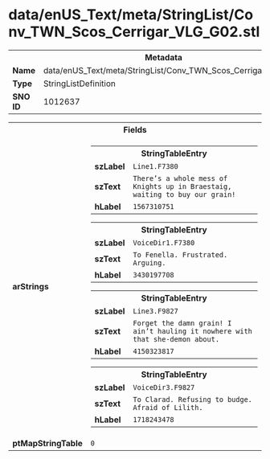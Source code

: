 <h1>data/enUS_Text/meta/StringList/Conv_TWN_Scos_Cerrigar_VLG_G02.stl</h1><table><tr><th colspan="100%">Metadata</th></tr><tr><td><b>Name</b></td><td>data/enUS_Text/meta/StringList/Conv_TWN_Scos_Cerrigar_VLG_G02.stl</td></tr><tr><td><b>Type</b></td><td>StringListDefinition</td></tr><tr><td><b>SNO ID</b></td><td>1012637</td></tr></table>

<table><tr><th colspan="100%">Fields</th></tr><tr><td><b>arStrings</b></td><td><table><tr><th colspan="100%">StringTableEntry</th></tr><tr><td><b>szLabel</b></td><td><code>Line1.F7380</code></td></tr><tr><td><b>szText</b></td><td><code>There’s a whole mess of Knights up in Braestaig, waiting to buy our grain!</code></td></tr><tr><td><b>hLabel</b></td><td><code>1567310751</code></td></tr></table>


<table><tr><th colspan="100%">StringTableEntry</th></tr><tr><td><b>szLabel</b></td><td><code>VoiceDir1.F7380</code></td></tr><tr><td><b>szText</b></td><td><code>To Fenella. Frustrated. Arguing.</code></td></tr><tr><td><b>hLabel</b></td><td><code>3430197708</code></td></tr></table>


<table><tr><th colspan="100%">StringTableEntry</th></tr><tr><td><b>szLabel</b></td><td><code>Line3.F9827</code></td></tr><tr><td><b>szText</b></td><td><code>Forget the damn grain! I ain’t hauling it nowhere with that she-demon about.</code></td></tr><tr><td><b>hLabel</b></td><td><code>4150323817</code></td></tr></table>


<table><tr><th colspan="100%">StringTableEntry</th></tr><tr><td><b>szLabel</b></td><td><code>VoiceDir3.F9827</code></td></tr><tr><td><b>szText</b></td><td><code>To Clarad. Refusing to budge. Afraid of Lilith.</code></td></tr><tr><td><b>hLabel</b></td><td><code>1718243478</code></td></tr></table>


</td></tr><tr><td><b>ptMapStringTable</b></td><td><code>0</code></td></tr></table>

